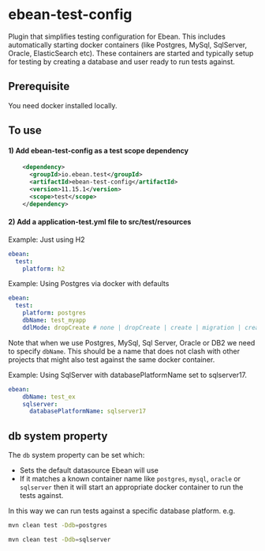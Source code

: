 # ebean-test-config

Plugin that simplifies testing configuration for Ebean. This includes automatically starting docker containers (like Postgres, MySql, SqlServer, Oracle, ElasticSearch etc). 
These containers are started and typically setup for testing by creating a database and user ready to run tests against.

## Prerequisite

You need docker installed locally.

## To use
#### 1) Add ebean-test-config as a test scope dependency

```xml
    <dependency>
      <groupId>io.ebean.test</groupId>
      <artifactId>ebean-test-config</artifactId>
      <version>11.15.1</version>
      <scope>test</scope>
    </dependency>
```

#### 2) Add a application-test.yml file to src/test/resources

Example: Just using H2

```yml
ebean:
  test:
    platform: h2    
```


Example: Using Postgres via docker with defaults

```yml
ebean:
  test:
    platform: postgres
    dbName: test_myapp
    ddlMode: dropCreate # none | dropCreate | create | migration | createOnly | migrationDropCreate
```
Note that when we use Postgres, MySql, Sql Server, Oracle or DB2 we need to specify `dbName`. 
This should be a name that does not clash with other projects that might also test against
the same docker container.


Example: Using SqlServer with databasePlatformName set to sqlserver17. 

```yml
ebean:
    dbName: test_ex
    sqlserver:
      databasePlatformName: sqlserver17
```




## db system property

The `db` system property can be set which:
- Sets the default datasource Ebean will use
- If it matches a known container name like `postgres`, `mysql`, `oracle` or `sqlserver` then it will start an appropriate docker container to run the tests against. 

In this way we can run tests against a specific database platform.  e.g.

```sh
mvn clean test -Ddb=postgres
```
```sh
mvn clean test -Ddb=sqlserver
```
